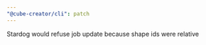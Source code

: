 ```yaml
---
"@cube-creator/cli": patch
---
```


Stardog would refuse job update because shape ids were relative
